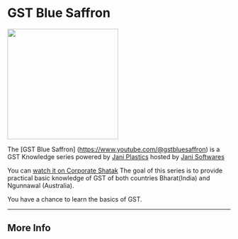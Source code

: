 # GST Blue Saffron

<img src="https://yt3.googleusercontent.com/X1uzIPJ7NUSNQKJMzqfzb3MWrYjL-H8LKCbhz8MlyBhjqOK5CqbOeRH9QzMM_939Hdyb9fba=w1707-fcrop64=1,00005a57ffffa5a8-k-c0xffffffff-no-nd-rj" width="250">

The [GST Blue Saffron] (https://www.youtube.com/@gstbluesaffron) is a GST Knowledge series powered by [Jani Plastics](https://janiplastics.github.io/india) hosted by [Jani Softwares](https://janisoftwares.wordpress.com)

You can [watch it on Corporate Shatak](https://corporateshatak.wordpress.com/podcast-gst-blue-saffron) The goal of this series is to provide practical basic knowledge of GST of both countries Bharat(India) and Ngunnawal (Australia).

You have a chance to learn the basics of GST.

---
## More Info
